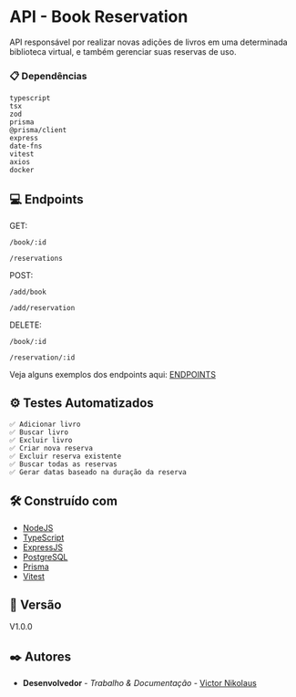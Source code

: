 # API - Book Reservation

API responsável por realizar novas adições de livros em uma determinada biblioteca virtual, e também gerenciar suas reservas de uso.

### 📋 Dependências

```
typescript
tsx
zod
prisma 
@prisma/client
express
date-fns
vitest
axios
docker

```

## 💻 Endpoints

GET:
```
/book/:id

/reservations
```

POST:
```
/add/book

/add/reservation
```

DELETE:
```
/book/:id

/reservation/:id
```

Veja alguns exemplos dos endpoints aqui: [ENDPOINTS](./imgs/)


## ⚙️ Testes Automatizados

```
✅ Adicionar livro
✅ Buscar livro
✅ Excluir livro
✅ Criar nova reserva
✅ Excluir reserva existente
✅ Buscar todas as reservas
✅ Gerar datas baseado na duração da reserva
```


## 🛠️ Construído com

* [NodeJS](https://nodejs.org/en)
* [TypeScript](https://www.typescriptlang.org/)
* [ExpressJS](https://expressjs.com/pt-br/)
* [PostgreSQL](https://www.postgresql.org/)
* [Prisma](https://www.prisma.io/)
* [Vitest](https://vitest.dev/)

## 📌 Versão

V1.0.0

## ✒️ Autores

* **Desenvolvedor** - *Trabalho & Documentação* - [Victor Nikolaus](https://github.com/vnikolaus)